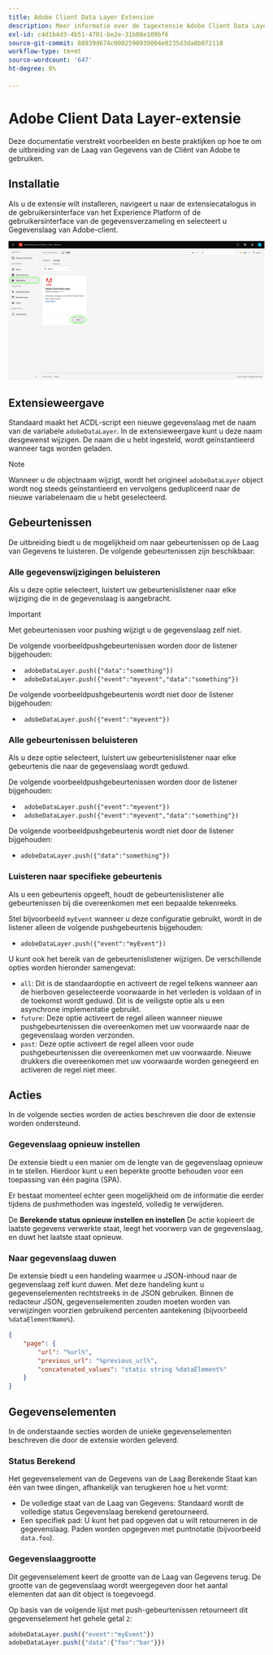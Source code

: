 ```yaml
---
title: Adobe Client Data Layer Extension
description: Meer informatie over de tagextensie Adobe Client Data Layer in Adobe Experience Platform.
exl-id: c4d1b4d3-4b51-4701-be2e-31b08e109bf6
source-git-commit: 88939d674c0002590939004e0235d3da8b072118
workflow-type: tm+mt
source-wordcount: '647'
ht-degree: 0%

---
```


# Adobe Client Data Layer-extensie

Deze documentatie verstrekt voorbeelden en beste praktijken op hoe te om de uitbreiding van de Laag van Gegevens van de Cliënt van Adobe te gebruiken.

<!-- (Missing document?)
If you would like to have more details on development consideration, [please reach this page](./dev.md). -->

## Installatie

Als u de extensie wilt installeren, navigeert u naar de extensiecatalogus in de gebruikersinterface van het Experience Platform of de gebruikersinterface van de gegevensverzameling en selecteert u Gegevenslaag van Adobe-client.

![ACDL-extensieweergave in catalogus](./images/catalog.png)

<!-- (GitHub link?)
There is also the possibility to fork this project. You can download this github project, realize the change that you deem required for your specific use-case and re-upload it on your Organization as a private extension.
This installation will not be supported on our end.<br>
>[!NOTE]
>
> _Consider renaming the extension name in the extension.json file_ -->

## Extensieweergave

Standaard maakt het ACDL-script een nieuwe gegevenslaag met de naam van de variabele `adobeDataLayer`. In de extensieweergave kunt u deze naam desgewenst wijzigen. De naam die u hebt ingesteld, wordt geïnstantieerd wanneer tags worden geladen.

>[!NOTE]
>
>Wanneer u de objectnaam wijzigt, wordt het origineel `adobeDataLayer` object wordt nog steeds geïnstantieerd en vervolgens gedupliceerd naar de nieuwe variabelenaam die u hebt geselecteerd.

## Gebeurtenissen

De uitbreiding biedt u de mogelijkheid om naar gebeurtenissen op de Laag van Gegevens te luisteren. De volgende gebeurtenissen zijn beschikbaar:

### Alle gegevenswijzigingen beluisteren

Als u deze optie selecteert, luistert uw gebeurtenislistener naar elke wijziging die in de gegevenslaag is aangebracht.

>[!IMPORTANT]
>
>Met gebeurtenissen voor pushing wijzigt u de gegevenslaag zelf niet.

De volgende voorbeeldpushgebeurtenissen worden door de listener bijgehouden:

* ` adobeDataLayer.push({"data":"something"})`
* ` adobeDataLayer.push({"event":"myevent","data":"something"})`

De volgende voorbeeldpushgebeurtenis wordt niet door de listener bijgehouden:

* ` adobeDataLayer.push({"event":"myevent"})`

### Alle gebeurtenissen beluisteren

Als u deze optie selecteert, luistert uw gebeurtenislistener naar elke gebeurtenis die naar de gegevenslaag wordt geduwd.

De volgende voorbeeldpushgebeurtenissen worden door de listener bijgehouden:

* ` adobeDataLayer.push({"event":"myevent"})`
* ` adobeDataLayer.push({"event":"myevent","data":"something"})`

De volgende voorbeeldpushgebeurtenis wordt niet door de listener bijgehouden:

* ` adobeDataLayer.push({"data":"something"}) `

### Luisteren naar specifieke gebeurtenis

Als u een gebeurtenis opgeeft, houdt de gebeurtenislistener alle gebeurtenissen bij die overeenkomen met een bepaalde tekenreeks.

Stel bijvoorbeeld `myEvent` wanneer u deze configuratie gebruikt, wordt in de listener alleen de volgende pushgebeurtenis bijgehouden:

* `adobeDataLayer.push({"event":"myEvent"})`

U kunt ook het bereik van de gebeurtenislistener wijzigen. De verschillende opties worden hieronder samengevat:

* `all`: Dit is de standaardoptie en activeert de regel telkens wanneer aan de hierboven geselecteerde voorwaarde in het verleden is voldaan of in de toekomst wordt geduwd. Dit is de veiligste optie als u een asynchrone implementatie gebruikt.
* `future`: Deze optie activeert de regel alleen wanneer nieuwe pushgebeurtenissen die overeenkomen met uw voorwaarde naar de gegevenslaag worden verzonden.
* `past`: Deze optie activeert de regel alleen voor oude pushgebeurtenissen die overeenkomen met uw voorwaarde. Nieuwe drukkers die overeenkomen met uw voorwaarde worden genegeerd en activeren de regel niet meer.

## Acties

In de volgende secties worden de acties beschreven die door de extensie worden ondersteund.

### Gegevenslaag opnieuw instellen

De extensie biedt u een manier om de lengte van de gegevenslaag opnieuw in te stellen. Hierdoor kunt u een beperkte grootte behouden voor een toepassing van één pagina (SPA).

Er bestaat momenteel echter geen mogelijkheid om de informatie die eerder tijdens de pushmethoden was ingesteld, volledig te verwijderen.

De **Berekende status opnieuw instellen en instellen** De actie kopieert de laatste gegevens verwerkte staat, leegt het voorwerp van de gegevenslaag, en duwt het laatste staat opnieuw.

### Naar gegevenslaag duwen

De extensie biedt u een handeling waarmee u JSON-inhoud naar de gegevenslaag zelf kunt duwen. Met deze handeling kunt u gegevenselementen rechtstreeks in de JSON gebruiken. Binnen de redacteur JSON, gegevenselementen zouden moeten worden van verwijzingen voorzien gebruikend percenten aantekening (bijvoorbeeld `%dataElementName%`).

```json
{
    "page": {
        "url": "%url%",
        "previous_url": "%previous_url%",
        "concatenated_values": "static string %dataElement%"
    }
}
```

## Gegevenselementen

In de onderstaande secties worden de unieke gegevenselementen beschreven die door de extensie worden geleverd.

### Status Berekend

Het gegevenselement van de Gegevens van de Laag Berekende Staat kan één van twee dingen, afhankelijk van terugkeren hoe u het vormt:

* De volledige staat van de Laag van Gegevens: Standaard wordt de volledige status Gegevenslaag berekend geretourneerd.
* Een specifiek pad: U kunt het pad opgeven dat u wilt retourneren in de gegevenslaag. Paden worden opgegeven met puntnotatie (bijvoorbeeld `data.foo`).

### Gegevenslaaggrootte

Dit gegevenselement keert de grootte van de Laag van Gegevens terug. De grootte van de gegevenslaag wordt weergegeven door het aantal elementen dat aan dit object is toegevoegd.

Op basis van de volgende lijst met push-gebeurtenissen retourneert dit gegevenselement het gehele getal `2`:

```js
adobeDataLayer.push({"event":"myEvent"})
adobeDataLayer.push({"data":{"foo":"bar"}})
```
